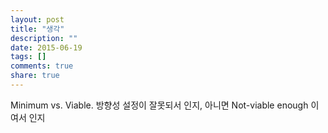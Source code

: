 ```yaml
---
layout: post
title: "생각"
description: ""
date: 2015-06-19
tags: []
comments: true
share: true
---
```


Minimum vs. Viable. 방향성 설정이 잘못되서 인지, 아니면 Not-viable enough 이여서 인지


